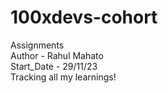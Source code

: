 # 100xdevs-cohort
Assignments
<br>
Author - Rahul Mahato
<br>
Start_Date - 29/11/23
<br>
Tracking all my learnings!
